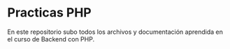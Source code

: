 # Practicas PHP

En este repositorio subo todos los archivos y documentación aprendida en el curso de Backend con PHP.